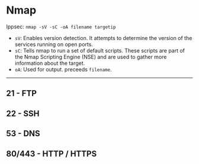 # Nmap
Ippsec: `nmap -sV -sC -oA filename targetip`

- `sV`: Enables version detection. It attempts to determine the version of the services running on open ports.
- `sC`: Tells nmap to run a set of default scripts. These scripts are part of the Nmap Scripting Engine (NSE) and are used to gather more information about the target.
- `oA`: Used for output. preceeds `filename`.

---

## 21 - FTP

## 22 - SSH

## 53 - DNS

## 80/443 - HTTP / HTTPS




